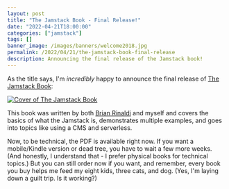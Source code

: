 ```yaml
---
layout: post
title: "The Jamstack Book - Final Release!"
date: "2022-04-21T18:00:00"
categories: ["jamstack"]
tags: []
banner_image: /images/banners/welcome2018.jpg
permalink: /2022/04/21/the-jamstack-book-final-release
description: Announcing the final release of the Jamstack book!
---
```


As the title says, I'm *incredibly* happy to announce the final release of [The Jamstack Book](https://www.manning.com/books/the-jamstack-book):


<p>
<a href="https://www.manning.com/books/the-jamstack-book"><img data-src="https://static.raymondcamden.com/images/2022/04/book.jpg" alt="Cover of The Jamstack Book" class="lazyload imgborder imgcenter"></a>
</p>

This book was written by both [Brian Rinaldi](https://remotesynthesis.com/) and myself and covers the basics of what the Jamstack is, demonstrates multiple examples, and goes into topics like using a CMS and serverless. 

Now, to be technical, the PDF is available right now. If you want a mobile/Kindle version or dead tree, you have to wait a few more weeks. (And honestly, I understand that - I prefer physical books for technical topics.) But you can still order now if you want, and remember, every book you buy helps me feed my eight kids, three cats, and dog. (Yes, I'm laying down a guilt trip. Is it working?) 